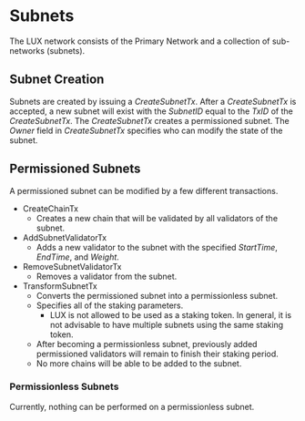 # Subnets

The LUX network consists of the Primary Network and a collection of
sub-networks (subnets).

## Subnet Creation

Subnets are created by issuing a *CreateSubnetTx*. After a *CreateSubnetTx* is
accepted, a new subnet will exist with the *SubnetID* equal to the *TxID* of the
*CreateSubnetTx*. The *CreateSubnetTx* creates a permissioned subnet. The
*Owner* field in *CreateSubnetTx* specifies who can modify the state of the
subnet.

## Permissioned Subnets

A permissioned subnet can be modified by a few different transactions.

- CreateChainTx
  - Creates a new chain that will be validated by all validators of the subnet.
- AddSubnetValidatorTx
  - Adds a new validator to the subnet with the specified *StartTime*,
    *EndTime*, and *Weight*.
- RemoveSubnetValidatorTx
  - Removes a validator from the subnet.
- TransformSubnetTx
  - Converts the permissioned subnet into a permissionless subnet.
  - Specifies all of the staking parameters.
    - LUX is not allowed to be used as a staking token. In general, it is not
      advisable to have multiple subnets using the same staking token.
  - After becoming a permissionless subnet, previously added permissioned
    validators will remain to finish their staking period.
  - No more chains will be able to be added to the subnet.

### Permissionless Subnets

Currently, nothing can be performed on a permissionless subnet.
